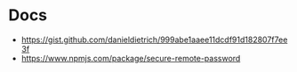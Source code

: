 
# Docs

* https://gist.github.com/danieldietrich/999abe1aaee11dcdf91d182807f7ee3f
* https://www.npmjs.com/package/secure-remote-password